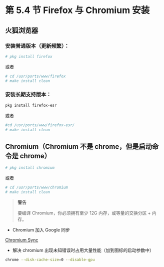 # 第 5.4 节 Firefox 与 Chromium 安装

## 火狐浏览器

### 安装普通版本（更新频繁）：

```sh
# pkg install firefox
```

或者

```sh
# cd /usr/ports/www/firefox
# make install clean
```

### 安装长期支持版本：

```sh
pkg install firefox-esr
```

或者

```sh
#cd /usr/ports/www/firefox-esr/
# make install clean
```

## Chromium（Chromium 不是 chrome，但是启动命令是 chrome）

```sh
# pkg install chromium 
```

或者

```sh
# cd /usr/ports/www/chromium
# make install clean
```

>**警告**
>
>要编译 Chromium，你必须拥有至少 12G 内存，或等量的交换分区 + 内存。

- Chromium 加入 Google 同步

 [Chromium Sync](https://www.learningtopi.com/sbc/chromium-sync/)

- 解决 chromium 出现未知错误时占用大量性能（加到图标的启动参数中）

```sh
chrome --disk-cache-size=0 --disable-gpu
```
